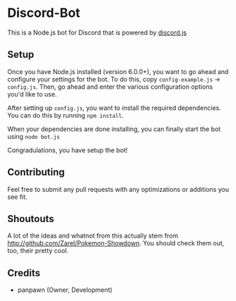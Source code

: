 # Discord-Bot
This is a Node.js bot for Discord that is powered by [discord.js][1]

[1]: https://www.npmjs.com/package/discord.js

Setup
------------------------------------------------------------------------

Once you have Node.js installed (version 6.0.0+), you want to go ahead and configure your settings for the bot.  To do this, copy `config-example.js` -> `config.js`.  Then, go ahead and enter the various configuration options you'd like to use.

After setting up `config.js`, you want to install the required dependencies.  You can do this by running `npm install`.

When your dependencies are done installing, you can finally start the bot using `node bot.js`

Congradulations, you have setup the bot!

Contributing
------------------------------------------------------------------------

Feel free to submit any pull requests with any optimizations or additions you see fit.

Shoutouts
------------------------------------------------------------------------

A lot of the ideas and whatnot from this actually stem from http://github.com/Zarel/Pokemon-Showdown.  You should check them out, too, their pretty cool.

Credits
------------------------------------------------------------------------

- panpawn (Owner, Development)
